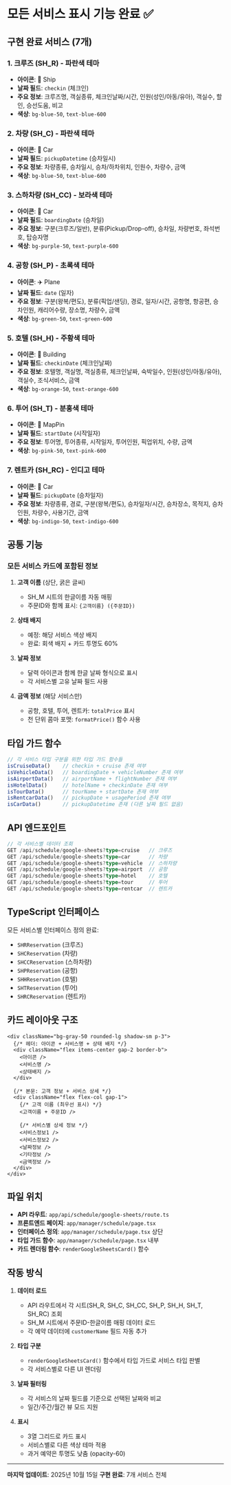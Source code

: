 # 모든 서비스 표시 기능 완료 ✅

## 구현 완료 서비스 (7개)

### 1. 크루즈 (SH_R) - 파란색 테마
- **아이콘**: 🚢 Ship
- **날짜 필드**: `checkin` (체크인)
- **주요 정보**: 크루즈명, 객실종류, 체크인날짜/시간, 인원(성인/아동/유아), 객실수, 할인, 승선도움, 비고
- **색상**: `bg-blue-50`, `text-blue-600`

### 2. 차량 (SH_C) - 파란색 테마
- **아이콘**: 🚗 Car
- **날짜 필드**: `pickupDatetime` (승차일시)
- **주요 정보**: 차량종류, 승차일시, 승차/하차위치, 인원수, 차량수, 금액
- **색상**: `bg-blue-50`, `text-blue-600`

### 3. 스하차량 (SH_CC) - 보라색 테마
- **아이콘**: 🚗 Car
- **날짜 필드**: `boardingDate` (승차일)
- **주요 정보**: 구분(크루즈/일반), 분류(Pickup/Drop-off), 승차일, 차량번호, 좌석번호, 탑승자명
- **색상**: `bg-purple-50`, `text-purple-600`

### 4. 공항 (SH_P) - 초록색 테마
- **아이콘**: ✈️ Plane
- **날짜 필드**: `date` (일자)
- **주요 정보**: 구분(왕복/편도), 분류(픽업/샌딩), 경로, 일자/시간, 공항명, 항공편, 승차인원, 캐리어수량, 장소명, 차량수, 금액
- **색상**: `bg-green-50`, `text-green-600`

### 5. 호텔 (SH_H) - 주황색 테마
- **아이콘**: 🏨 Building
- **날짜 필드**: `checkinDate` (체크인날짜)
- **주요 정보**: 호텔명, 객실명, 객실종류, 체크인날짜, 숙박일수, 인원(성인/아동/유아), 객실수, 조식서비스, 금액
- **색상**: `bg-orange-50`, `text-orange-600`

### 6. 투어 (SH_T) - 분홍색 테마
- **아이콘**: 📍 MapPin
- **날짜 필드**: `startDate` (시작일자)
- **주요 정보**: 투어명, 투어종류, 시작일자, 투어인원, 픽업위치, 수량, 금액
- **색상**: `bg-pink-50`, `text-pink-600`

### 7. 렌트카 (SH_RC) - 인디고 테마
- **아이콘**: 🚗 Car
- **날짜 필드**: `pickupDate` (승차일자)
- **주요 정보**: 차량종류, 경로, 구분(왕복/편도), 승차일자/시간, 승차장소, 목적지, 승차인원, 차량수, 사용기간, 금액
- **색상**: `bg-indigo-50`, `text-indigo-600`

## 공통 기능

### 모든 서비스 카드에 포함된 정보
1. **고객 이름** (상단, 굵은 글씨)
   - SH_M 시트의 한글이름 자동 매핑
   - 주문ID와 함께 표시: `{고객이름} ({주문ID})`

2. **상태 배지**
   - 예정: 해당 서비스 색상 배지
   - 완료: 회색 배지 + 카드 투명도 60%

3. **날짜 정보**
   - 달력 아이콘과 함께 한글 날짜 형식으로 표시
   - 각 서비스별 고유 날짜 필드 사용

4. **금액 정보** (해당 서비스만)
   - 공항, 호텔, 투어, 렌트카: `totalPrice` 표시
   - 천 단위 콤마 포맷: `formatPrice()` 함수 사용

## 타입 가드 함수

```typescript
// 각 서비스 타입 구분을 위한 타입 가드 함수들
isCruiseData()    // checkin + cruise 존재 여부
isVehicleData()   // boardingDate + vehicleNumber 존재 여부
isAirportData()   // airportName + flightNumber 존재 여부
isHotelData()     // hotelName + checkinDate 존재 여부
isTourData()      // tourName + startDate 존재 여부
isRentcarData()   // pickupDate + usagePeriod 존재 여부
isCarData()       // pickupDatetime 존재 (다른 날짜 필드 없음)
```

## API 엔드포인트

```typescript
// 각 서비스별 데이터 조회
GET /api/schedule/google-sheets?type=cruise   // 크루즈
GET /api/schedule/google-sheets?type=car      // 차량
GET /api/schedule/google-sheets?type=vehicle  // 스하차량
GET /api/schedule/google-sheets?type=airport  // 공항
GET /api/schedule/google-sheets?type=hotel    // 호텔
GET /api/schedule/google-sheets?type=tour     // 투어
GET /api/schedule/google-sheets?type=rentcar  // 렌트카
```

## TypeScript 인터페이스

모든 서비스별 인터페이스 정의 완료:
- `SHRReservation` (크루즈)
- `SHCReservation` (차량)
- `SHCCReservation` (스하차량)
- `SHPReservation` (공항)
- `SHHReservation` (호텔)
- `SHTReservation` (투어)
- `SHRCReservation` (렌트카)

## 카드 레이아웃 구조

```tsx
<div className="bg-gray-50 rounded-lg shadow-sm p-3">
  {/* 헤더: 아이콘 + 서비스명 + 상태 배지 */}
  <div className="flex items-center gap-2 border-b">
    <아이콘 />
    <서비스명 />
    <상태배지 />
  </div>
  
  {/* 본문: 고객 정보 + 서비스 상세 */}
  <div className="flex flex-col gap-1">
    {/* 고객 이름 (최우선 표시) */}
    <고객이름 + 주문ID />
    
    {/* 서비스별 상세 정보 */}
    <서비스정보1 />
    <서비스정보2 />
    <날짜정보 />
    <기타정보 />
    <금액정보 />
  </div>
</div>
```

## 파일 위치

- **API 라우트**: `app/api/schedule/google-sheets/route.ts`
- **프론트엔드 페이지**: `app/manager/schedule/page.tsx`
- **인터페이스 정의**: `app/manager/schedule/page.tsx` 상단
- **타입 가드 함수**: `app/manager/schedule/page.tsx` 내부
- **카드 렌더링 함수**: `renderGoogleSheetsCard()` 함수

## 작동 방식

1. **데이터 로드**
   - API 라우트에서 각 시트(SH_R, SH_C, SH_CC, SH_P, SH_H, SH_T, SH_RC) 조회
   - SH_M 시트에서 주문ID-한글이름 매핑 데이터 로드
   - 각 예약 데이터에 `customerName` 필드 자동 추가

2. **타입 구분**
   - `renderGoogleSheetsCard()` 함수에서 타입 가드로 서비스 타입 판별
   - 각 서비스별로 다른 UI 렌더링

3. **날짜 필터링**
   - 각 서비스의 날짜 필드를 기준으로 선택된 날짜와 비교
   - 일간/주간/월간 뷰 모드 지원

4. **표시**
   - 3열 그리드로 카드 표시
   - 서비스별로 다른 색상 테마 적용
   - 과거 예약은 투명도 낮춤 (opacity-60)

---

**마지막 업데이트**: 2025년 10월 15일
**구현 완료**: 7개 서비스 전체
